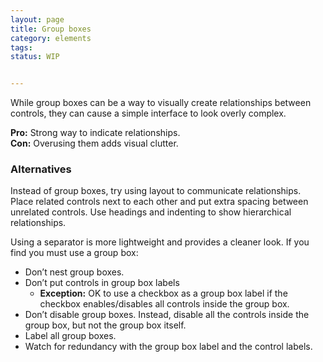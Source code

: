 ```yaml
---
layout: page
title: Group boxes
category: elements
tags:
status: WIP


---
```


While group boxes can be a way to visually create relationships between controls, they can cause a simple interface to look overly complex.

**Pro:** Strong way to indicate relationships.  
**Con:** Overusing them adds visual clutter.

### Alternatives

Instead of group boxes, try using layout to communicate relationships. Place related controls next to each other and put extra spacing between unrelated controls. Use headings and indenting to show hierarchical relationships.

Using a separator is more lightweight and provides a cleaner look.
If you find you must use a group box:

- Don’t nest group boxes.
- Don’t put controls in group box labels 
  - **Exception:** OK to use a checkbox as a group box label if the checkbox enables/disables all controls inside the group box.
- Don’t disable group boxes. Instead, disable all the controls inside the group box, but not the group box itself.
- Label all group boxes.
- Watch for redundancy with the group box label and the control labels.
